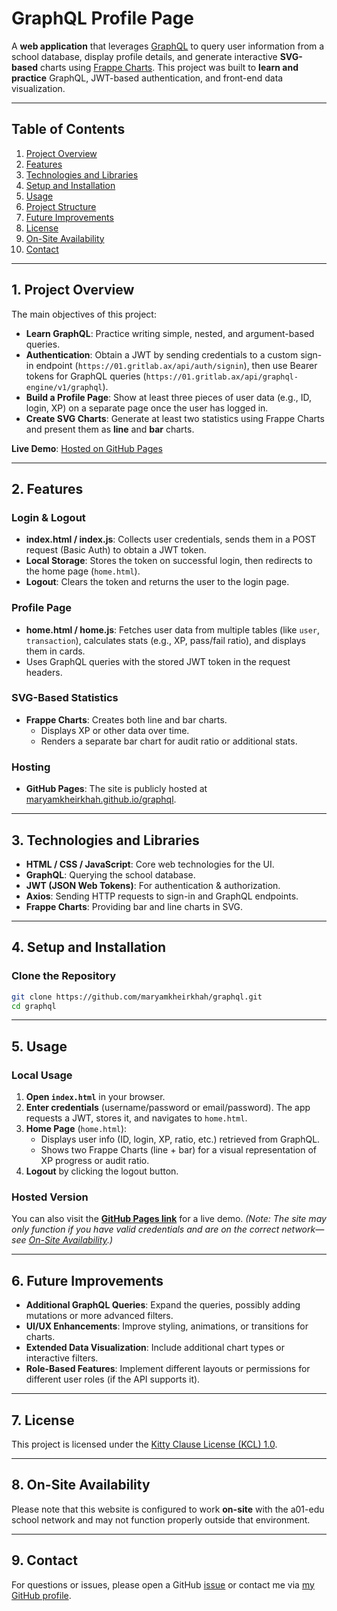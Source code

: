 # GraphQL Profile Page

A **web application** that leverages [GraphQL](https://graphql.org/) to query user information from a school database, display profile details, and generate interactive **SVG-based** charts using [Frappe Charts](https://frappe.io/charts). This project was built to **learn and practice** GraphQL, JWT-based authentication, and front-end data visualization.

---

## Table of Contents

1. [Project Overview](#project-overview)
2. [Features](#features)
3. [Technologies and Libraries](#technologies-and-libraries)
4. [Setup and Installation](#setup-and-installation)
5. [Usage](#usage)
6. [Project Structure](#project-structure)
7. [Future Improvements](#future-improvements)
8. [License](#license)
9. [On-Site Availability](#on-site-availability)
10. [Contact](#contact)

---

## 1. Project Overview

The main objectives of this project:

- **Learn GraphQL**: Practice writing simple, nested, and argument-based queries.
- **Authentication**: Obtain a JWT by sending credentials to a custom sign-in endpoint (`https://01.gritlab.ax/api/auth/signin`), then use Bearer tokens for GraphQL queries (`https://01.gritlab.ax/api/graphql-engine/v1/graphql`).
- **Build a Profile Page**: Show at least three pieces of user data (e.g., ID, login, XP) on a separate page once the user has logged in.
- **Create SVG Charts**: Generate at least two statistics using Frappe Charts and present them as **line** and **bar** charts.

**Live Demo**: [Hosted on GitHub Pages](https://maryamkheirkhah.github.io/graphql/)

---

## 2. Features

### Login & Logout
- **index.html / index.js**: Collects user credentials, sends them in a POST request (Basic Auth) to obtain a JWT token.
- **Local Storage**: Stores the token on successful login, then redirects to the home page (`home.html`).
- **Logout**: Clears the token and returns the user to the login page.

### Profile Page
- **home.html / home.js**: Fetches user data from multiple tables (like `user`, `transaction`), calculates stats (e.g., XP, pass/fail ratio), and displays them in cards.
- Uses GraphQL queries with the stored JWT token in the request headers.

### SVG-Based Statistics
- **Frappe Charts**: Creates both line and bar charts.
  - Displays XP or other data over time.
  - Renders a separate bar chart for audit ratio or additional stats.

### Hosting
- **GitHub Pages**: The site is publicly hosted at [maryamkheirkhah.github.io/graphql](https://maryamkheirkhah.github.io/graphql/).

---

## 3. Technologies and Libraries

- **HTML / CSS / JavaScript**: Core web technologies for the UI.
- **GraphQL**: Querying the school database.
- **JWT (JSON Web Tokens)**: For authentication & authorization.
- **Axios**: Sending HTTP requests to sign-in and GraphQL endpoints.
- **Frappe Charts**: Providing bar and line charts in SVG.

---

## 4. Setup and Installation

### Clone the Repository
```bash
git clone https://github.com/maryamkheirkhah/graphql.git
cd graphql
```
---

## 5. Usage

### Local Usage
1. **Open `index.html`** in your browser.
2. **Enter credentials** (username/password or email/password). The app requests a JWT, stores it, and navigates to `home.html`.
3. **Home Page** (`home.html`):
   - Displays user info (ID, login, XP, ratio, etc.) retrieved from GraphQL.
   - Shows two Frappe Charts (line + bar) for a visual representation of XP progress or audit ratio.
4. **Logout** by clicking the logout button.

### Hosted Version
You can also visit the **[GitHub Pages link](https://maryamkheirkhah.github.io/graphql/)** for a live demo. *(Note: The site may only function if you have valid credentials and are on the correct network—see [On-Site Availability](#on-site-availability).)*

---

## 6. Future Improvements

- **Additional GraphQL Queries**: Expand the queries, possibly adding mutations or more advanced filters.
- **UI/UX Enhancements**: Improve styling, animations, or transitions for charts.
- **Extended Data Visualization**: Include additional chart types or interactive filters.
- **Role-Based Features**: Implement different layouts or permissions for different user roles (if the API supports it).

---

## 7. License

This project is licensed under the [Kitty Clause License (KCL) 1.0](LICENSE).

---

## 8. On-Site Availability

Please note that this website is configured to work **on-site** with the a01-edu school network and may not function properly outside that environment.

---

## 9. Contact

For questions or issues, please open a GitHub [issue](https://github.com/maryamkheirkhah/graphql/issues) or contact me via [my GitHub profile](https://github.com/maryamkheirkhah).


